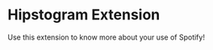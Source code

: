 Hipstogram Extension
====================

Use this extension to know more about your use of Spotify!

